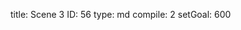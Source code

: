 title:          Scene 3
ID:             56
type:           md
compile:        2
setGoal:        600


